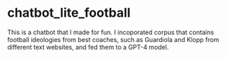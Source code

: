 # chatbot_lite_football

This is a chatbot that I made for fun. I incoporated corpus that contains football ideologies from best coaches, such as Guardiola and Klopp from different text websites, and fed them to a GPT-4 model. 



